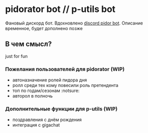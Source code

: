 # pidorator bot // p-utils bot
Фановый дискорд бот. Вдохновлено [discord pidor bot](https://github.com/lehadnk/discord-pidor-bot). Описание временное, будет дополнено позже

## В чем смысл?
just for fun

### Пожелания пользователей для pidorator (WIP)
- автоназначение ролей пидора дня
- ролл среди тех кому повесили роль претендента
- топ по годам/сезонам :notsure: 
- авторол в полночь

### Дополнительные функции для p-utils (WIP)
- поздравления с днём рождения
- интеграция с gigachat
